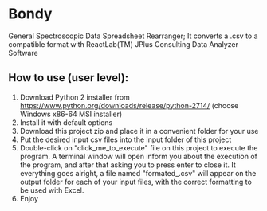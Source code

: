 # Bondy
General Spectroscopic Data Spreadsheet Rearranger; It converts a .csv to a compatible format with ReactLab(TM) JPlus Consulting Data Analyzer Software

## How to use (user level):
1. Download Python 2 installer from https://www.python.org/downloads/release/python-2714/ (choose Windows x86-64 MSI installer)
2. Install it with default options
3. Download this project zip and place it in a convenient folder for your use
4. Put the desired input csv files into the input folder of this project
5. Double-click on "click_me_to_execute" file on this project to execute the program. A terminal window will open inform you about the execution of the program, and after that asking you to press enter to close it. It everything goes alright, a file named "formated_<nameOfYourFile>.csv" will appear on the output folder for each of your input files, with the correct formatting to be used with Excel.
6. Enjoy
